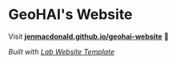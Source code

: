 
# GeoHAI's Website

Visit **[jenmacdonald.github.io/geohai-website](https://jenmacdonald.github.io/geohai-website)** 🚀

_Built with [Lab Website Template](https://greene-lab.gitbook.io/lab-website-template-docs)_

